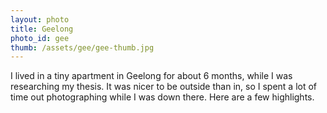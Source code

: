 ```yaml
---
layout: photo
title: Geelong
photo_id: gee
thumb: /assets/gee/gee-thumb.jpg
---
```


I lived in a tiny apartment in Geelong for about 6 months, while I was researching my thesis. It was nicer to be outside than in, so I spent a lot of time out photographing while I was down there. Here are a few highlights. 
